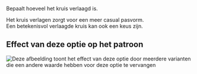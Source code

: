 Bepaalt hoeveel het kruis verlaagd is.

Het kruis verlagen zorgt voor een meer casual pasvorm.\
Een betekenisvol verlaagde kruis kan ook een keus zijn.

## Effect van deze optie op het patroon

![Deze afbeelding toont het effect van deze optie door meerdere varianten die een andere waarde hebben voor deze optie te vervangen](paco\_crotchdrop\_sample.svg "Effect van deze optie op het patroon")
